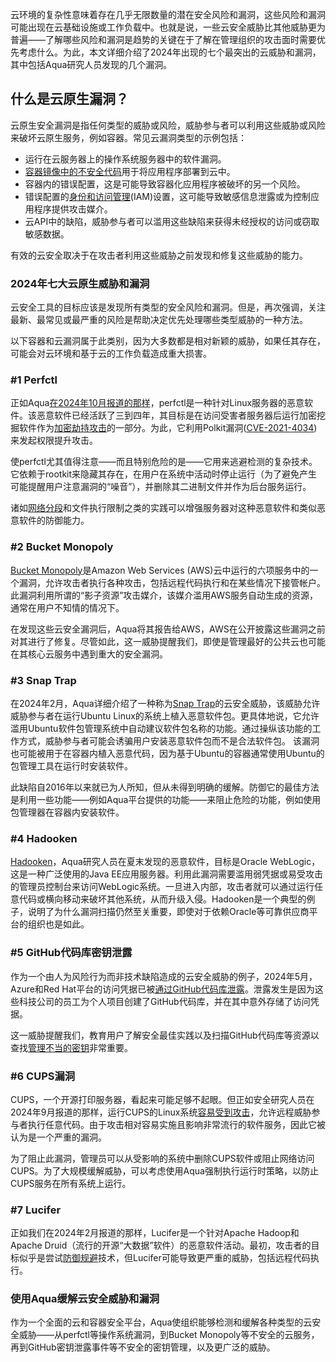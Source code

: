 云环境的复杂性意味着存在几乎无限数量的潜在安全风险和漏洞，这些风险和漏洞可能出现在云基础设施或工作负载中。也就是说，一些云安全威胁比其他威胁更为普遍——了解哪些风险和漏洞是趋势的关键在于了解在管理组织的攻击面时需要优先考虑什么。为此，本文详细介绍了2024年出现的七个最突出的云威胁和漏洞，其中包括Aqua研究人员发现的几个漏洞。

## 什么是云原生漏洞？
云原生安全漏洞是指任何类型的威胁或风险，威胁参与者可以利用这些威胁或风险来破坏云原生服务，例如容器。常见云漏洞类型的示例包括：

- 运行在云服务器上的操作系统服务器中的软件漏洞。
- [容器镜像中的不安全代码](https://www.aquasec.com/cloud-native-academy/application-security/container-scanning/)用于将应用程序部署到云中。
- 容器内的错误配置，这是可能导致容器化应用程序被破坏的另一个风险。
- 错误配置的[身份和访问管理](https://www.aquasec.com/cloud-native-academy/application-security/identity-and-access-management/)(IAM)设置，这可能导致敏感信息泄露或为控制应用程序提供攻击媒介。
- 云API中的缺陷，威胁参与者可以滥用这些缺陷来获得未经授权的访问或窃取敏感数据。

有效的云安全取决于在攻击者利用这些威胁之前发现和修复这些威胁的能力。

### 2024年七大云原生威胁和漏洞
云安全工具的目标应该是发现所有类型的安全风险和漏洞。但是，再次强调，关注最新、最常见或最严重的风险是帮助决定优先处理哪些类型威胁的一种方法。

以下容器和云漏洞属于此类别，因为大多数都是相对新颖的威胁，如果任其存在，可能会对云环境和基于云的工作负载造成重大损害。

### #1 Perfctl
正如Aqua[在2024年10月报道的那样](https://www.aquasec.com/blog/perfctl-a-stealthy-malware-targeting-millions-of-linux-servers/)，perfctl是一种针对Linux服务器的恶意软件。该恶意软件已经活跃了三到四年，其目标是在访问受害者服务器后运行加密挖掘软件作为[加密劫持攻击](https://www.aquasec.com/cloud-native-academy/cloud-attacks/cryptojacking/)的一部分。为此，它利用Polkit漏洞([CVE-2021-4034](https://nvd.nist.gov/vuln/detail/cve-2021-4034))来发起权限提升攻击。

使perfctl尤其值得注意——而且特别危险的是——它用来逃避检测的复杂技术。它依赖于rootkit来隐藏其存在，在用户在系统中活动时停止运行（为了避免产生可能提醒用户注意漏洞的“噪音”），并删除其二进制文件并作为后台服务运行。

诸如[网络分段](https://www.aquasec.com/cloud-native-academy/container-security/network-segmentation/)和文件执行限制之类的实践可以增强服务器对这种恶意软件和类似恶意软件的防御能力。

### #2 Bucket Monopoly
[Bucket Monopoly](https://www.aquasec.com/blog/bucket-monopoly-breaching-aws-accounts-through-shadow-resources/)是Amazon Web Services (AWS)云中运行的六项服务中的一个漏洞，允许攻击者执行各种攻击，包括远程代码执行和在某些情况下接管帐户。
此漏洞利用所谓的“影子资源”攻击媒介，该媒介滥用AWS服务自动生成的资源，通常在用户不知情的情况下。

在发现这些云安全漏洞后，Aqua将其报告给AWS，AWS在公开披露这些漏洞之前对其进行了修复。尽管如此，这一威胁提醒我们，即使是管理最好的公共云也可能在其核心云服务中遇到重大的安全漏洞。

### #3 Snap Trap
在2024年2月，Aqua详细介绍了一种称为[Snap Trap](https://www.aquasec.com/blog/snap-trap-the-hidden-dangers-within-ubuntus-package-suggestion-system/)的云安全威胁，该威胁允许威胁参与者在运行Ubuntu Linux的系统上植入恶意软件包。更具体地说，它允许滥用Ubuntu软件包管理系统中自动建议软件包名称的功能。通过操纵该功能的工作方式，威胁参与者可能会诱骗用户安装恶意软件包而不是合法软件包。
该漏洞也可能被用于在容器内植入恶意代码，因为基于Ubuntu的容器通常使用Ubuntu的包管理工具在运行时安装软件。

此缺陷自2016年以来就已为人所知，但从未得到明确的缓解。防御它的最佳方法是利用一些功能——例如Aqua平台提供的功能——来阻止危险的功能，例如使用包管理器在容器内安装软件。


### #4 Hadooken
[Hadooken](https://www.aquasec.com/blog/hadooken-malware-targets-weblogic-applications/)，Aqua研究人员在夏末发现的恶意软件，目标是Oracle WebLogic，这是一种广泛使用的Java EE应用服务器。利用此漏洞需要滥用弱凭据或易受攻击的管理员控制台来访问WebLogic系统。一旦进入内部，攻击者就可以通过运行任意代码或横向移动来破坏其他系统，从而升级入侵。Hadooken是一个典型的例子，说明了为什么漏洞扫描仍然至关重要，即使对于依赖Oracle等可靠供应商平台的组织也是如此。


### #5 GitHub代码库密钥泄露
作为一个由人为风险行为而非技术缺陷造成的云安全威胁的例子，2024年5月，Azure和Red Hat平台的访问凭据已被[通过GitHub代码库泄露](https://www.aquasec.com/blog/github-repos-expose-azure-and-red-hat-secrets/)。泄露发生是因为这些科技公司的员工为个人项目创建了GitHub代码库，并在其中意外存储了访问凭据。

这一威胁提醒我们，教育用户了解安全最佳实践以及扫描GitHub代码库等资源以查找[管理不当的密钥](https://www.aquasec.com/cloud-native-academy/supply-chain-security/secrets-management/)非常重要。


### #6 CUPS漏洞
CUPS，一个开源打印服务器，看起来可能足够不起眼。但正如安全研究人员在2024年9月报道的那样，运行CUPS的Linux系统[容易受到攻击](https://www.aquasec.com/blog/cups-a-critical-9-9-linux-vulnerability-reviewed/)，允许远程威胁参与者执行任意代码。由于攻击相对容易实施且影响非常流行的软件服务，因此它被认为是一个严重的漏洞。

为了阻止此漏洞，管理员可以从受影响的系统中删除CUPS软件或阻止网络访问CUPS。为了大规模缓解威胁，可以考虑使用Aqua强制执行运行时策略，以防止CUPS服务在所有系统上运行。


### #7 Lucifer
正如我们在2024年2月报道的那样，Lucifer是一个针对Apache Hadoop和Apache Druid（流行的开源“大数据”软件）的恶意软件活动。最初，攻击者的目标似乎是尝试[防御规避](https://www.aquasec.com/cloud-native-academy/cloud-attacks/defense-evasion/)技术，但Lucifer可能导致更严重的威胁，包括远程代码执行。


### 使用Aqua缓解云安全威胁和漏洞
作为一个全面的云和容器安全平台，Aqua使组织能够检测和缓解各种类型的云安全威胁——从perfctl等操作系统漏洞，到Bucket Monopoly等不安全的云服务，再到GitHub密钥泄露事件等不安全的密钥管理，以及更广泛的威胁。